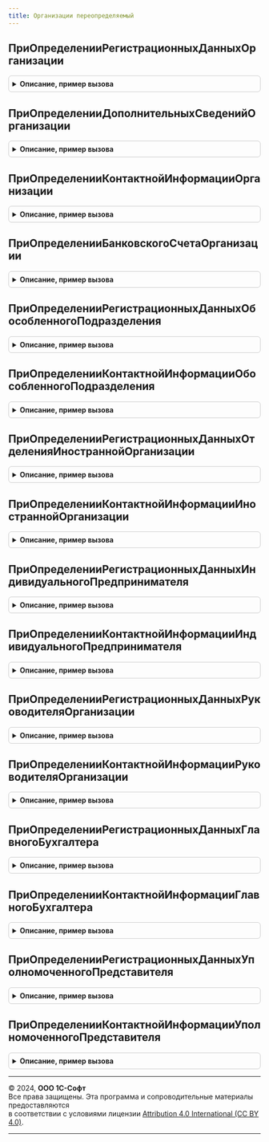 ```yaml
---
title: Организации переопределяемый
---
```



## ПриОпределенииРегистрационныхДанныхОрганизации
<details style="margin: 1em 0; padding: 0.5em; border: 1px solid #ccc; border-radius: 6px;">

<summary style="font-weight: bold; cursor: pointer;">Описание, пример вызова</summary>

```bsl

// Переопределяет структуру, содержащую сведения о регистрационной информации организации.
//
// Параметры:
//  Организация - ОпределяемыйТип.Организация - организация, сведения по которой необходимо получить.
//  Поля - Строка - имена полей, перечисленные через запятую, в формате требований к свойствам структуры.
//                  Список допустимых имен полей см. в описании возвращаемого значения.
//                  Если указана пустая строка, то возвращаются значения всех полей.
//  Дата - Дата
//       - Неопределено - дата, на которую требуется получить данные. Если значение не указано,
//                  то возвращается значение на текущую дату.
//  РегистрационныеДанные - см. ОрганизацииСервер.РегистрационныеДанныеОрганизации
//  КодЯзыка - см. ОрганизацииСервер.СведенияОбОрганизации.КодЯзыка
//
// Пример:
//       СведенияОбОрганизации = ОрганизацииСервер.СведенияОбОрганизации(Организация);
//
//	СвойстваОрганизации = СтрРазделить(Поля, ",", Ложь);
//
//	Запрос = Новый Запрос;
//	Запрос.УстановитьПараметр("Ссылка", Организация);
//	Запрос.Текст =
//		"ВЫБРАТЬ
//		|	Организации.Ссылка КАК Ссылка,
//		|	Организации.ВерсияДанных КАК ВерсияДанных,
//		|	Организации.ПометкаУдаления КАК ПометкаУдаления,
//		|	Организации.Код КАК Код,
//		|	Организации.Наименование КАК Наименование,
//		|	Организации.БИК КАК БИК,
//		|	Организации.ГлавныйБухгалтер КАК ГлавныйБухгалтер,
//		|	Организации.Директор КАК Директор,
//		|	Организации.ИндивидуальныйПредприниматель КАК ИндивидуальныйПредприниматель,
//		|	Организации.ИНН КАК ИНН,
//		|	Организации.ИнформационноеОбслуживание КАК ИнформационноеОбслуживание,
//		|	Организации.КорреспондентскийСчет КАК КорреспондентскийСчет,
//		|	Организации.КПП КАК КПП,
//		|	Организации.НаименованиеПолное КАК НаименованиеПолное,
//		|	Организации.НаименованиеСокращенное КАК НаименованиеСокращенное,
//		|	Организации.ОГРН КАК ОГРН,
//		|	Организации.Префикс КАК Префикс,
//		|	Организации.РасчетныйСчет КАК РасчетныйСчет,
//		|	Организации.ГоловнаяОрганизация КАК ГоловнаяОрганизация,
//		|	Организации.ПроизводственныйКалендарь КАК ПроизводственныйКалендарь,
//		|	Организации.Предопределенный КАК Предопределенный,
//		|	Организации.ИмяПредопределенныхДанных КАК ИмяПредопределенныхДанных,
//		|	Организации.ВАрхиве КАК ВАрхиве
//		|ИЗ
//		|	Справочник.Организации КАК Организации
//		|ГДЕ
//		|	Организации.Ссылка = &Ссылка";
//
//	РезультатЗапроса = Запрос.Выполнить();
//	ВыборкаДетальныеЗаписи = РезультатЗапроса.Выбрать();
//	Если ВыборкаДетальныеЗаписи.Следующий() Тогда
//		Для каждого Элемент Из СвойстваОрганизации Цикл
//			Если РезультатЗапроса.Колонки.Найти(Элемент) <> Неопределено Тогда
//				РегистрационныеДанные.Вставить(Элемент, ВыборкаДетальныеЗаписи[Элемент]);
//			КонецЕсли;
//		КонецЦикла;
//	КонецЕсли;
//
Процедура ПриОпределенииРегистрационныхДанныхОрганизации(Организация, Поля, Дата, РегистрационныеДанные, КодЯзыка) Экспорт
```

Пример вызова
```bsl
ОрганизацииПереопределяемый.ПриОпределенииРегистрационныхДанныхОрганизации(Организация, Поля, Дата, РегистрационныеДанные, КодЯзыка) 
```
</details>

## ПриОпределенииДополнительныхСведенийОрганизации
<details style="margin: 1em 0; padding: 0.5em; border: 1px solid #ccc; border-radius: 6px;">

<summary style="font-weight: bold; cursor: pointer;">Описание, пример вызова</summary>

```bsl

// Возвращает структуру, содержащую сведения о дополнительной информации организации.
//
// Параметры:
//  Организация - ОпределяемыйТип.Организация - организация, сведения по которой необходимо получить.
//  Поля - Строка - имена полей, перечисленные через запятую, в формате требований к свойствам структуры.
//                  Список допустимых имен полей см. в описании возвращаемого значения.
//                  Если указана пустая строка, то возвращаются значения всех полей.
//  Дата - Дата
//       - Неопределено - дата, на которую требуется получить данные. Если значение не указано,
//                  то возвращается значение на текущую дату.
//  ДополнительныеСведения - см. ОрганизацииСервер.ДополнительныеСведенияОрганизации.
//  КодЯзыка - см. ОрганизацииСервер.СведенияОбОрганизации.КодЯзыка
//
Процедура ПриОпределенииДополнительныхСведенийОрганизации(Организация, Поля, Дата, ДополнительныеСведения, КодЯзыка) Экспорт
```

Пример вызова
```bsl
ОрганизацииПереопределяемый.ПриОпределенииДополнительныхСведенийОрганизации(Организация, Поля, Дата, ДополнительныеСведения, КодЯзыка) 
```
</details>

## ПриОпределенииКонтактнойИнформацииОрганизации
<details style="margin: 1em 0; padding: 0.5em; border: 1px solid #ccc; border-radius: 6px;">

<summary style="font-weight: bold; cursor: pointer;">Описание, пример вызова</summary>

```bsl

// Переопределяет структуру, содержащую сведения о контактной информации организации.
//
// Параметры:
//  Организация - ОпределяемыйТип.Организация - организация, сведения по которой необходимо получить.
//  Поля - Строка - имена полей, перечисленные через запятую, в формате требований к свойствам структуры.
//                  Список допустимых имен полей см. в описании возвращаемого значения.
//                  Если указана пустая строка, то возвращаются значения всех полей.
//  Дата - Дата
//       - Неопределено - дата, на которую требуется получить данные. Если значение не указано,
//                  то возвращается значение на текущую дату.
//  КонтактнаяИнформация - см. ОрганизацииСервер.КонтактнаяИнформацияОрганизации.
//  КодЯзыка - см. ОрганизацииСервер.СведенияОбОрганизации.КодЯзыка
//
Процедура ПриОпределенииКонтактнойИнформацииОрганизации(Организация, Поля, Дата, КонтактнаяИнформация, КодЯзыка) Экспорт
```

Пример вызова
```bsl
ОрганизацииПереопределяемый.ПриОпределенииКонтактнойИнформацииОрганизации(Организация, Поля, Дата, КонтактнаяИнформация, КодЯзыка) 
```
</details>

## ПриОпределенииБанковскогоСчетаОрганизации
<details style="margin: 1em 0; padding: 0.5em; border: 1px solid #ccc; border-radius: 6px;">

<summary style="font-weight: bold; cursor: pointer;">Описание, пример вызова</summary>

```bsl

// Переопределяет структуру, содержащую сведения о банковской информации организации.
//
// Параметры:
//  Организация - ОпределяемыйТип.Организация - организация, сведения по которой необходимо получить.
//  Поля - Строка - имена полей, перечисленные через запятую, в формате требований к свойствам структуры.
//                  Список допустимых имен полей см. в описании возвращаемого значения.
//                  Если указана пустая строка, то возвращаются значения всех полей.
//  Дата - Дата
//       - Неопределено - дата, на которую требуется получить данные. Если значение не указано,
//                  то возвращается значение на текущую дату.
//  БанковскийСчет - см. ОрганизацииСервер.БанковскийСчетОрганизации.
//  КодЯзыка - см. ОрганизацииСервер.СведенияОбОрганизации.КодЯзыка
//
Процедура ПриОпределенииБанковскогоСчетаОрганизации(Организация, Поля, Дата, БанковскийСчет, КодЯзыка) Экспорт
```

Пример вызова
```bsl
ОрганизацииПереопределяемый.ПриОпределенииБанковскогоСчетаОрганизации(Организация, Поля, Дата, БанковскийСчет, КодЯзыка) 
```
</details>

## ПриОпределенииРегистрационныхДанныхОбособленногоПодразделения
<details style="margin: 1em 0; padding: 0.5em; border: 1px solid #ccc; border-radius: 6px;">

<summary style="font-weight: bold; cursor: pointer;">Описание, пример вызова</summary>

```bsl

// Переопределяет структуру, содержащую сведения о регистрационных данных обособленного подразделения.
//
// Параметры:
//  Организация - ОпределяемыйТип.Организация - организация, сведения по которой необходимо получить.
//  Поля - Строка - имена полей, перечисленные через запятую, в формате требований к свойствам структуры.
//                  Список допустимых имен полей см. в описании возвращаемого значения.
//                  Если указана пустая строка, то возвращаются значения всех полей.
//  Дата - Дата
//       - Неопределено - дата, на которую требуется получить данные. Если значение не указано,
//                  то возвращается значение на текущую дату.
//  РегистрационныеДанные - см. ОрганизацииСервер.РегистрационныеДанныеОбособленногоПодразделения.
//  КодЯзыка - см. ОрганизацииСервер.СведенияОбОрганизации.КодЯзыка
//
Процедура ПриОпределенииРегистрационныхДанныхОбособленногоПодразделения(Организация, Поля, Дата, РегистрационныеДанные, КодЯзыка) Экспорт
```

Пример вызова
```bsl
ОрганизацииПереопределяемый.ПриОпределенииРегистрационныхДанныхОбособленногоПодразделения(Организация, Поля, Дата, РегистрационныеДанные, КодЯзыка) 
```
</details>

## ПриОпределенииКонтактнойИнформацииОбособленногоПодразделения
<details style="margin: 1em 0; padding: 0.5em; border: 1px solid #ccc; border-radius: 6px;">

<summary style="font-weight: bold; cursor: pointer;">Описание, пример вызова</summary>

```bsl

// Переопределяет структуру, содержащую сведения о контактной информации обособленного подразделения.
//
// Параметры:
//  Организация - ОпределяемыйТип.Организация - организация, сведения по которой необходимо получить.
//  Поля - Строка - имена полей, перечисленные через запятую, в формате требований к свойствам структуры.
//                  Список допустимых имен полей см. в описании возвращаемого значения.
//                  Если указана пустая строка, то возвращаются значения всех полей.
//  Дата - Дата
//       - Неопределено - дата, на которую требуется получить данные. Если значение не указано,
//                  то возвращается значение на текущую дату.
//  КонтактнаяИнформация - см. ОрганизацииСервер.КонтактнаяИнформацияОбособленногоПодразделения.
//  КодЯзыка - см. ОрганизацииСервер.СведенияОбОрганизации.КодЯзыка
//
Процедура ПриОпределенииКонтактнойИнформацииОбособленногоПодразделения(Организация, Поля, Дата, КонтактнаяИнформация, КодЯзыка) Экспорт
```

Пример вызова
```bsl
ОрганизацииПереопределяемый.ПриОпределенииКонтактнойИнформацииОбособленногоПодразделения(Организация, Поля, Дата, КонтактнаяИнформация, КодЯзыка) 
```
</details>

## ПриОпределенииРегистрационныхДанныхОтделенияИностраннойОрганизации
<details style="margin: 1em 0; padding: 0.5em; border: 1px solid #ccc; border-radius: 6px;">

<summary style="font-weight: bold; cursor: pointer;">Описание, пример вызова</summary>

```bsl

// Переопределяет структуру, содержащую сведения о регистрационной информации иностранной организации.
//
// Параметры:
//  Организация - ОпределяемыйТип.Организация - организация, сведения по которой необходимо получить.
//  Поля - Строка - имена полей, перечисленные через запятую, в формате требований к свойствам структуры.
//                  Список допустимых имен полей см. в описании возвращаемого значения.
//                  Если указана пустая строка, то возвращаются значения всех полей.
//  Дата - Дата
//       - Неопределено - дата, на которую требуется получить данные. Если значение не указано,
//                  то возвращается значение на текущую дату.
//  РегистрационныеДанные -  см. ОрганизацииСервер.РегистрационныеДанныеОтделенияИностраннойОрганизации.
//  КодЯзыка - см. ОрганизацииСервер.СведенияОбОрганизации.КодЯзыка
//
Процедура ПриОпределенииРегистрационныхДанныхОтделенияИностраннойОрганизации(Организация, Поля, Дата, РегистрационныеДанные, КодЯзыка) Экспорт
```

Пример вызова
```bsl
ОрганизацииПереопределяемый.ПриОпределенииРегистрационныхДанныхОтделенияИностраннойОрганизации(Организация, Поля, Дата, РегистрационныеДанные, КодЯзыка) 
```
</details>

## ПриОпределенииКонтактнойИнформацииИностраннойОрганизации
<details style="margin: 1em 0; padding: 0.5em; border: 1px solid #ccc; border-radius: 6px;">

<summary style="font-weight: bold; cursor: pointer;">Описание, пример вызова</summary>

```bsl

// Переопределяет структуру, содержащую сведения о контактной информации иностранной организации.
//
// Параметры:
//  Организация - ОпределяемыйТип.Организация - организация, сведения по которой необходимо получить.
//  Поля - Строка - имена полей, перечисленные через запятую, в формате требований к свойствам структуры.
//                  Список допустимых имен полей см. в описании возвращаемого значения.
//                  Если указана пустая строка, то возвращаются значения всех полей.
//  Дата - Дата
//       - Неопределено - дата, на которую требуется получить данные. Если значение не указано,
//                  то возвращается значение на текущую дату.
//  КонтактнаяИнформация - см. ОрганизацииСервер.КонтактнаяИнформацияОтделенияИностраннойОрганизации.
//  КодЯзыка - см. ОрганизацииСервер.СведенияОбОрганизации.КодЯзыка
//
Процедура ПриОпределенииКонтактнойИнформацииИностраннойОрганизации(Организация, Поля, Дата, КонтактнаяИнформация, КодЯзыка) Экспорт
```

Пример вызова
```bsl
ОрганизацииПереопределяемый.ПриОпределенииКонтактнойИнформацииИностраннойОрганизации(Организация, Поля, Дата, КонтактнаяИнформация, КодЯзыка) 
```
</details>

## ПриОпределенииРегистрационныхДанныхИндивидуальногоПредпринимателя
<details style="margin: 1em 0; padding: 0.5em; border: 1px solid #ccc; border-radius: 6px;">

<summary style="font-weight: bold; cursor: pointer;">Описание, пример вызова</summary>

```bsl

// Переопределяет структуру, содержащую сведения о регистрационной информации индивидуального предпринимателя.
//
// Параметры:
//  Организация - ОпределяемыйТип.Организация - организация, сведения по которой необходимо получить.
//  Поля - Строка - имена полей, перечисленные через запятую, в формате требований к свойствам структуры.
//                  Список допустимых имен полей см. в описании возвращаемого значения.
//                  Если указана пустая строка, то возвращаются значения всех полей.
//  Дата - Дата
//       - Неопределено - дата, на которую требуется получить данные. Если значение не указано,
//                  то возвращается значение на текущую дату.
//  РегистрационныеДанные - см. ОрганизацииСервер.РегистрационныеДанныеИндивидуальногоПредпринимателя.
//  КодЯзыка - см. ОрганизацииСервер.СведенияОбОрганизации.КодЯзыка
//
Процедура ПриОпределенииРегистрационныхДанныхИндивидуальногоПредпринимателя(Организация, Поля, Дата, РегистрационныеДанные, КодЯзыка) Экспорт
```

Пример вызова
```bsl
ОрганизацииПереопределяемый.ПриОпределенииРегистрационныхДанныхИндивидуальногоПредпринимателя(Организация, Поля, Дата, РегистрационныеДанные, КодЯзыка) 
```
</details>

## ПриОпределенииКонтактнойИнформацииИндивидуальногоПредпринимателя
<details style="margin: 1em 0; padding: 0.5em; border: 1px solid #ccc; border-radius: 6px;">

<summary style="font-weight: bold; cursor: pointer;">Описание, пример вызова</summary>

```bsl

// Переопределяет структуру, содержащую сведения о контактной информации индивидуального предпринимателя.
//
// Параметры:
//  Организация - ОпределяемыйТип.Организация - организация, сведения по которой необходимо получить.
//  Поля - Строка - имена полей, перечисленные через запятую, в формате требований к свойствам структуры.
//                  Список допустимых имен полей см. в описании возвращаемого значения.
//                  Если указана пустая строка, то возвращаются значения всех полей.
//  Дата - Дата
//       - Неопределено - дата, на которую требуется получить данные. Если значение не указано,
//                  то возвращается значение на текущую дату.
//  КонтактнаяИнформация - см. ОрганизацииСервер.КонтактнаяИнформацияИндивидуальногоПредпринимателя.
//  КодЯзыка - см. ОрганизацииСервер.СведенияОбОрганизации.КодЯзыка
//
Процедура ПриОпределенииКонтактнойИнформацииИндивидуальногоПредпринимателя(Организация, Поля, Дата, КонтактнаяИнформация, КодЯзыка) Экспорт
```

Пример вызова
```bsl
ОрганизацииПереопределяемый.ПриОпределенииКонтактнойИнформацииИндивидуальногоПредпринимателя(Организация, Поля, Дата, КонтактнаяИнформация, КодЯзыка) 
```
</details>

## ПриОпределенииРегистрационныхДанныхРуководителяОрганизации
<details style="margin: 1em 0; padding: 0.5em; border: 1px solid #ccc; border-radius: 6px;">

<summary style="font-weight: bold; cursor: pointer;">Описание, пример вызова</summary>

```bsl

// Переопределяет структуру, содержащую сведения о регистрационной информации руководителя организации.
//
// Параметры:
//  Организация - ОпределяемыйТип.Организация - организация, сведения по которой необходимо получить.
//  Поля - Строка - имена полей, перечисленные через запятую, в формате требований к свойствам структуры.
//                  Список допустимых имен полей см. в описании возвращаемого значения.
//                  Если указана пустая строка, то возвращаются значения всех полей.
//  Дата - Дата
//       - Неопределено - дата, на которую требуется получить данные. Если значение не указано,
//                  то возвращается значение на текущую дату.
//  РегистрационныеДанные - см. ОрганизацииСервер.РегистрационныеДанныеРуководителяОрганизации.
//  КодЯзыка - см. ОрганизацииСервер.СведенияОбОрганизации.КодЯзыка
//
Процедура ПриОпределенииРегистрационныхДанныхРуководителяОрганизации(Организация, Поля, Дата, РегистрационныеДанные, КодЯзыка) Экспорт
```

Пример вызова
```bsl
ОрганизацииПереопределяемый.ПриОпределенииРегистрационныхДанныхРуководителяОрганизации(Организация, Поля, Дата, РегистрационныеДанные, КодЯзыка) 
```
</details>

## ПриОпределенииКонтактнойИнформацииРуководителяОрганизации
<details style="margin: 1em 0; padding: 0.5em; border: 1px solid #ccc; border-radius: 6px;">

<summary style="font-weight: bold; cursor: pointer;">Описание, пример вызова</summary>

```bsl

// Переопределяет структуру, содержащую сведения о контактной информации руководителя организации.
//
// Параметры:
//  Организация - ОпределяемыйТип.Организация - организация, сведения по которой необходимо получить.
//  Поля - Строка - имена полей, перечисленные через запятую, в формате требований к свойствам структуры.
//                  Список допустимых имен полей см. в описании возвращаемого значения.
//                  Если указана пустая строка, то возвращаются значения всех полей.
//  Дата - Дата
//       - Неопределено - дата, на которую требуется получить данные. Если значение не указано,
//                  то возвращается значение на текущую дату.
//  КонтактнаяИнформация - см. ОрганизацииСервер.КонтактнаяИнформацияРуководителяОрганизации.
//  КодЯзыка - см. ОрганизацииСервер.СведенияОбОрганизации.КодЯзыка
//
Процедура ПриОпределенииКонтактнойИнформацииРуководителяОрганизации(Организация, Поля, Дата, КонтактнаяИнформация, КодЯзыка) Экспорт
```

Пример вызова
```bsl
ОрганизацииПереопределяемый.ПриОпределенииКонтактнойИнформацииРуководителяОрганизации(Организация, Поля, Дата, КонтактнаяИнформация, КодЯзыка) 
```
</details>

## ПриОпределенииРегистрационныхДанныхГлавногоБухгалтера
<details style="margin: 1em 0; padding: 0.5em; border: 1px solid #ccc; border-radius: 6px;">

<summary style="font-weight: bold; cursor: pointer;">Описание, пример вызова</summary>

```bsl

// Переопределяет структуру, содержащую сведения о регистрационной информации главного бухгалтера.
//
// Параметры:
//  Организация - ОпределяемыйТип.Организация - организация, сведения по которой необходимо получить.
//  Поля - Строка - имена полей, перечисленные через запятую, в формате требований к свойствам структуры.
//                  Список допустимых имен полей см. в описании возвращаемого значения.
//                  Если указана пустая строка, то возвращаются значения всех полей.
//  Дата - Дата
//       - Неопределено - дата, на которую требуется получить данные. Если значение не указано,
//                  то возвращается значение на текущую дату.
//  РегистрационныеДанные - см. ОрганизацииСервер.РегистрационныеДанныеГлавногоБухгалтера.
//  КодЯзыка - см. ОрганизацииСервер.СведенияОбОрганизации.КодЯзыка
//
Процедура ПриОпределенииРегистрационныхДанныхГлавногоБухгалтера(Организация, Поля, Дата, РегистрационныеДанные, КодЯзыка) Экспорт
```

Пример вызова
```bsl
ОрганизацииПереопределяемый.ПриОпределенииРегистрационныхДанныхГлавногоБухгалтера(Организация, Поля, Дата, РегистрационныеДанные, КодЯзыка) 
```
</details>

## ПриОпределенииКонтактнойИнформацииГлавногоБухгалтера
<details style="margin: 1em 0; padding: 0.5em; border: 1px solid #ccc; border-radius: 6px;">

<summary style="font-weight: bold; cursor: pointer;">Описание, пример вызова</summary>

```bsl

// Переопределяет структуру, содержащую сведения о контактной информации главного бухгалтера.
//
// Параметры:
//  Организация - ОпределяемыйТип.Организация - организация, сведения по которой необходимо получить.
//  Поля - Строка - имена полей, перечисленные через запятую, в формате требований к свойствам структуры.
//                  Список допустимых имен полей см. в описании возвращаемого значения.
//                  Если указана пустая строка, то возвращаются значения всех полей.
//  Дата - Дата
//       - Неопределено - дата, на которую требуется получить данные. Если значение не указано,
//                  то возвращается значение на текущую дату.
//  КонтактнаяИнформация - см. ОрганизацииСервер.КонтактнаяИнформацияГлавногоБухгалтера.
//  КодЯзыка - см. ОрганизацииСервер.СведенияОбОрганизации.КодЯзыка
//
Процедура ПриОпределенииКонтактнойИнформацииГлавногоБухгалтера(Организация, Поля, Дата, КонтактнаяИнформация, КодЯзыка) Экспорт
```

Пример вызова
```bsl
ОрганизацииПереопределяемый.ПриОпределенииКонтактнойИнформацииГлавногоБухгалтера(Организация, Поля, Дата, КонтактнаяИнформация, КодЯзыка) 
```
</details>

## ПриОпределенииРегистрационныхДанныхУполномоченногоПредставителя
<details style="margin: 1em 0; padding: 0.5em; border: 1px solid #ccc; border-radius: 6px;">

<summary style="font-weight: bold; cursor: pointer;">Описание, пример вызова</summary>

```bsl

// Переопределяет структуру, содержащую сведения о регистрационных данных уполномоченного представителя.
//
// Параметры:
//  Организация - ОпределяемыйТип.Организация - организация, сведения по которой необходимо получить.
//  Поля - Строка - имена полей, перечисленные через запятую, в формате требований к свойствам структуры.
//                  Список допустимых имен полей см. в описании возвращаемого значения.
//                  Если указана пустая строка, то возвращаются значения всех полей.
//  Дата - Дата
//       - Неопределено - дата, на которую требуется получить данные. Если значение не указано,
//                  то возвращается значение на текущую дату.
//  РегистрационныеДанные - см. ОрганизацииСервер.РегистрационныеДанныеУполномоченногоПредставителя.
//  КодЯзыка - см. ОрганизацииСервер.СведенияОбОрганизации.КодЯзыка
//
Процедура ПриОпределенииРегистрационныхДанныхУполномоченногоПредставителя(Организация, Поля, Дата, РегистрационныеДанные, КодЯзыка) Экспорт
```

Пример вызова
```bsl
ОрганизацииПереопределяемый.ПриОпределенииРегистрационныхДанныхУполномоченногоПредставителя(Организация, Поля, Дата, РегистрационныеДанные, КодЯзыка) 
```
</details>

## ПриОпределенииКонтактнойИнформацииУполномоченногоПредставителя
<details style="margin: 1em 0; padding: 0.5em; border: 1px solid #ccc; border-radius: 6px;">

<summary style="font-weight: bold; cursor: pointer;">Описание, пример вызова</summary>

```bsl

// Переопределяет структуру, содержащую сведения о контактной информации уполномоченного представителя.
//
// Параметры:
//  Организация - ОпределяемыйТип.Организация - организация, сведения по которой необходимо получить.
//  Поля - Строка - имена полей, перечисленные через запятую, в формате требований к свойствам структуры.
//                  Список допустимых имен полей см. в описании возвращаемого значения.
//                  Если указана пустая строка, то возвращаются значения всех полей.
//  Дата - Дата
//       - Неопределено - дата, на которую требуется получить данные. Если значение не указано,
//                  то возвращается значение на текущую дату.
//  КонтактнаяИнформация - см. ОрганизацииСервер.КонтактнаяИнформацияУполномоченногоПредставителя.
//  КодЯзыка - см. ОрганизацииСервер.СведенияОбОрганизации.КодЯзыка
//
Процедура ПриОпределенииКонтактнойИнформацииУполномоченногоПредставителя(Организация, Поля, Дата, КонтактнаяИнформация, КодЯзыка) Экспорт
```

Пример вызова
```bsl
ОрганизацииПереопределяемый.ПриОпределенииКонтактнойИнформацииУполномоченногоПредставителя(Организация, Поля, Дата, КонтактнаяИнформация, КодЯзыка) 
```
</details>

---

© 2024, **ООО 1С-Софт**  
Все права защищены. Эта программа и сопроводительные материалы предоставляются  
в соответствии с условиями лицензии [Attribution 4.0 International (CC BY 4.0)](https://creativecommons.org/licenses/by/4.0/legalcode).

---
